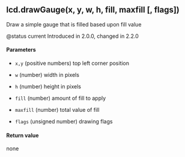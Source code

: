 <!-- This file was generated by the script. Do not edit it, any changes will be lost! -->

## lcd.drawGauge(x, y, w, h, fill, maxfill [, flags])



Draw a simple gauge that is filled based upon fill value

@status current Introduced in 2.0.0, changed in 2.2.0


#### Parameters

* `x,y` (positive numbers) top left corner position

* `w` (number) width in pixels

* `h` (number) height in pixels

* `fill` (number) amount of fill to apply

* `maxfill` (number) total value of fill

* `flags` (unsigned number) drawing flags



#### Return value

none

